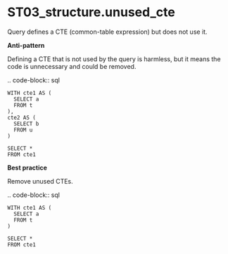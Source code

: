 # ST03_structure.unused_cte

Query defines a CTE (common-table expression) but does not use it.

**Anti-pattern**

Defining a CTE that is not used by the query is harmless, but it means
the code is unnecessary and could be removed.

.. code-block:: sql

    WITH cte1 AS (
      SELECT a
      FROM t
    ),
    cte2 AS (
      SELECT b
      FROM u
    )

    SELECT *
    FROM cte1

**Best practice**

Remove unused CTEs.

.. code-block:: sql

    WITH cte1 AS (
      SELECT a
      FROM t
    )

    SELECT *
    FROM cte1
